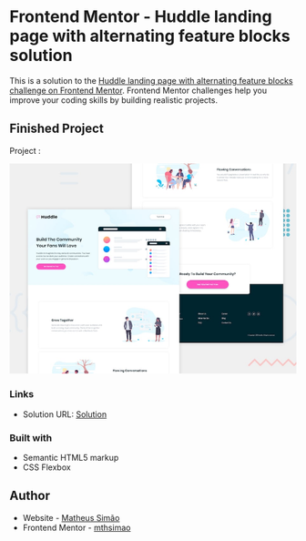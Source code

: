 # Frontend Mentor - Huddle landing page with alternating feature blocks solution

This is a solution to the [Huddle landing page with alternating feature blocks challenge on Frontend Mentor](https://www.frontendmentor.io/challenges/huddle-landing-page-with-alternating-feature-blocks-5ca5f5981e82137ec91a5100). Frontend Mentor challenges help you improve your coding skills by building realistic projects. 

## Finished Project

Project :

<img src="./design/desktop-preview.jpg"> </img>

### Links

- Solution URL: [Solution](https://mthsimao.github.io/nuddle-landing-page/)

### Built with

- Semantic HTML5 markup
- CSS Flexbox

## Author

- Website - <a href="https://mthsimao.github.io/portfolio" target="_blank">Matheus Simão</a>
- Frontend Mentor - <a href="https://www.frontendmentor.io/profile/mthsimao" target="_blank"> mthsimao</a>
